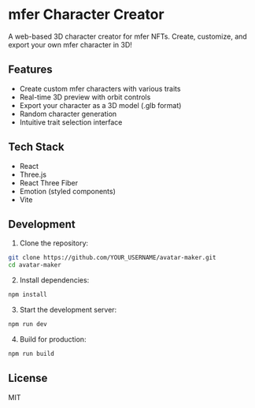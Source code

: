 # mfer Character Creator

A web-based 3D character creator for mfer NFTs. Create, customize, and export your own mfer character in 3D!

## Features

- Create custom mfer characters with various traits
- Real-time 3D preview with orbit controls
- Export your character as a 3D model (.glb format)
- Random character generation
- Intuitive trait selection interface

## Tech Stack

- React
- Three.js
- React Three Fiber
- Emotion (styled components)
- Vite

## Development

1. Clone the repository:
```bash
git clone https://github.com/YOUR_USERNAME/avatar-maker.git
cd avatar-maker
```

2. Install dependencies:
```bash
npm install
```

3. Start the development server:
```bash
npm run dev
```

4. Build for production:
```bash
npm run build
```

## License

MIT 